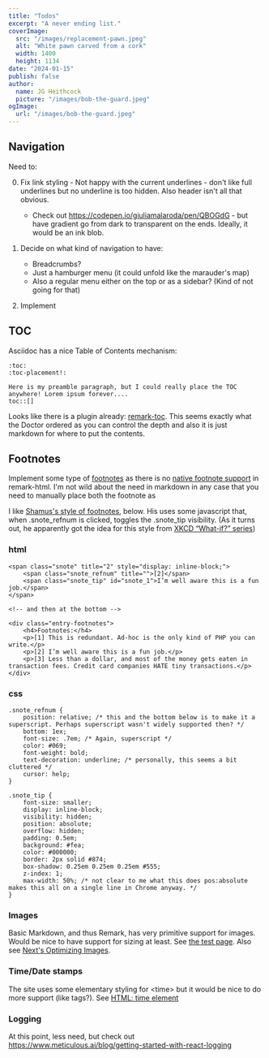 ```yaml
---
title: "Todos"
excerpt: "A never ending list."
coverImage:
  src: "/images/replacement-pawn.jpeg"
  alt: "White pawn carved from a cork"
  width: 1400
  height: 1134
date: "2024-01-15"
publish: false
author:
  name: JG Heithcock
  picture: "/images/bob-the-guard.jpeg"
ogImage:
  url: "/images/bob-the-guard.jpeg"
---
```


## Navigation

Need to:

0. Fix link styling - Not happy with the current underlines - don't like full underlines but no underline is too hidden. Also header isn't all that obvious.
   - Check out https://codepen.io/giuliamalaroda/pen/QBOGdG - but have gradient go from dark to transparent on the ends. Ideally, it would be an ink blob.
1. Decide on what kind of navigation to have:

   - Breadcrumbs?
   - Just a hamburger menu (it could unfold like the marauder's map)
   - Also a regular menu either on the top or as a sidebar? (Kind of not going for that)

2. Implement

## TOC

Asciidoc has a nice Table of Contents mechanism:

```
:toc:
:toc-placement!:

Here is my preamble paragraph, but I could really place the TOC anywhere! Lorem ipsum forever....
toc::[]
```

Looks like there is a plugin already: [remark-toc](https://github.com/remarkjs/remark-toc). This seems exactly what the Doctor ordered as you can control the depth and also it is just markdown for where to put the contents.

## Footnotes

Implement some type of [footnotes](<https://en.wikipedia.org/wiki/Note_(typography)>) as there is no [native footnote support](https://www.markdownguide.org/cheat-sheet/) in remark-html. I'm not wild about the need in markdown in any case that you need to manually place both the footnote as

I like [Shamus's style of footnotes](https://www.shamusyoung.com/twentysidedtale/?p=53140), below. His uses some javascript that, when .snote_refnum is clicked, toggles the .snote_tip visibility. (As it turns out, he apparently got the idea for this style from [XKCD “What-if?” series](https://what-if.xkcd.com/96/))

### html

```
<span class="snote" title="2" style="display: inline-block;">
    <span class="snote_refnum" title="">[2]</span>
    <span class="snote_tip" id="snote_1">I’m well aware this is a fun job.</span>
</span>

<!-- and then at the bottom -->

<div class="entry-footnotes">
    <h4>Footnotes:</h4>
    <p>[1] This is redundant. Ad-hoc is the only kind of PHP you can write.</p>
    <p>[2] I’m well aware this is a fun job.</p>
    <p>[3] Less than a dollar, and most of the money gets eaten in transaction fees. Credit card companies HATE tiny transactions.</p>
</div>
```

### css

```
.snote_refnum {
    position: relative; /* this and the bottom below is to make it a superscript. Perhaps superscript wasn't widely supported then? */
    bottom: 1ex;
    font-size: .7em; /* Again, superscript */
    color: #069;
    font-weight: bold;
    text-decoration: underline; /* personally, this seems a bit cluttered */
    cursor: help;
}

.snote_tip {
    font-size: smaller;
    display: inline-block;
    visibility: hidden;
    position: absolute;
    overflow: hidden;
    padding: 0.5em;
    background: #fea;
    color: #000000;
    border: 2px solid #874;
    box-shadow: 0.25em 0.25em 0.25em #555;
    z-index: 1;
    max-width: 50%; /* not clear to me what this does pos:absolute makes this all on a single line in Chrome anyway. */
}
```

### Images

Basic Markdown, and thus Remark, has very primitive support for images. Would be nice to have support for sizing at least. See [the test page](/misc/test). Also see [Next's Optimizing Images](https://nextjs.org/docs/pages/building-your-application/optimizing/images).

### Time/Date stamps

The site uses some elementary styling for \<time> but it would be nice to do more support (like tags?). See [HTML: time element](https://developer.mozilla.org/en-US/docs/Web/HTML/Element/time)

### Logging

At this point, less need, but check out https://www.meticulous.ai/blog/getting-started-with-react-logging
